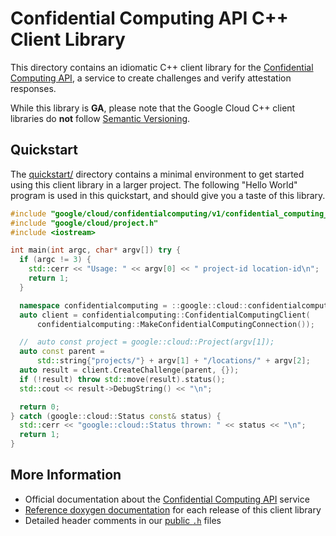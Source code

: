 # Confidential Computing API C++ Client Library

This directory contains an idiomatic C++ client library for the
[Confidential Computing API][cloud-service-docs], a service to create challenges
and verify attestation responses.

While this library is **GA**, please note that the Google Cloud C++ client
libraries do **not** follow [Semantic Versioning](https://semver.org/).

## Quickstart

The [quickstart/](quickstart/README.md) directory contains a minimal environment
to get started using this client library in a larger project. The following
"Hello World" program is used in this quickstart, and should give you a taste of
this library.

<!-- inject-quickstart-start -->

```cc
#include "google/cloud/confidentialcomputing/v1/confidential_computing_client.h"
#include "google/cloud/project.h"
#include <iostream>

int main(int argc, char* argv[]) try {
  if (argc != 3) {
    std::cerr << "Usage: " << argv[0] << " project-id location-id\n";
    return 1;
  }

  namespace confidentialcomputing = ::google::cloud::confidentialcomputing_v1;
  auto client = confidentialcomputing::ConfidentialComputingClient(
      confidentialcomputing::MakeConfidentialComputingConnection());

  //  auto const project = google::cloud::Project(argv[1]);
  auto const parent =
      std::string{"projects/"} + argv[1] + "/locations/" + argv[2];
  auto result = client.CreateChallenge(parent, {});
  if (!result) throw std::move(result).status();
  std::cout << result->DebugString() << "\n";

  return 0;
} catch (google::cloud::Status const& status) {
  std::cerr << "google::cloud::Status thrown: " << status << "\n";
  return 1;
}
```

<!-- inject-quickstart-end -->

## More Information

- Official documentation about the [Confidential Computing API][cloud-service-docs] service
- [Reference doxygen documentation][doxygen-link] for each release of this
  client library
- Detailed header comments in our [public `.h`][source-link] files

[cloud-service-docs]: https://cloud.google.com/confidential-computing
[doxygen-link]: https://cloud.google.com/cpp/docs/reference/confidentialcomputing/latest/
[source-link]: https://github.com/googleapis/google-cloud-cpp/tree/main/google/cloud/confidentialcomputing
